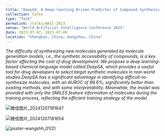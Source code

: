 ```yaml
---
title: "DeepSA: A Deep-learning Driven Predictor of Compound Synthesis Accessibility "
collection: talks
type: "Talk"
permalink: /talks/WAIC-2023
venue: "World Artificial Intelligence Conference 2023"
date: 2023-07-07; 2023-07-09
location: "Shanghai, China; Hangzhou, China"
---
```


_The difficulty of synthesizing new molecules generated by molecule generation models, i.e., the synthetic accessibility of compounds, is a key factor affecting the cost of drug development. We propose a deep learning-based chemical language model called DeepSA, which provides a useful tool for drug developers to select target synthetic molecules in real-world studies.DeepSA has a significant advantage in identifying difficult-to-synthesize molecules, with an AUROC of 89.6%, significantly better than existing methods, and with some interpretability. Meanwhile, the model was provided with only the SMILES feature information of molecules during the training process, reflecting the efficient training strategy of the model._    

![微信图片_20241207181647](https://github.com/user-attachments/assets/0f00df36-e19e-4747-a130-9ed1b2f4b871)

![微信图片_20241207181654](https://github.com/user-attachments/assets/bd746fe1-ab9e-440a-90c7-8babe7ae4737)


![poster-wangshh_01(2)](https://github.com/Shihang-Wang-58/Shihang-Wang/assets/53704527/69a8c517-5432-414c-a589-db56660173db)

